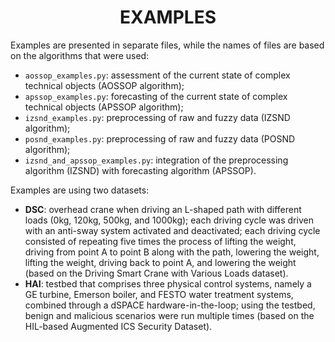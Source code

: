 <h1 align="center">EXAMPLES</h1>

<p align="left">
Examples are presented in separate files, while the names of files are based on the algorithms that were used:

- ```aossop_examples.py```: assessment of the current state of complex technical objects (AOSSOP algorithm);
- ```apssop_examples.py```: forecasting of the current state of complex technical objects (APSSOP algorithm);
- ```izsnd_examples.py```: preprocessing of raw and fuzzy data (IZSND algorithm);
- ```posnd_examples.py```: preprocessing of raw and fuzzy data (POSND algorithm);
- ```izsnd_and_apssop_examples.py```: integration of the preprocessing algorithm (IZSND) with forecasting algorithm (APSSOP).

Examples are using two datasets:
- **DSC**: overhead crane when driving an L-shaped path with different loads (0kg, 120kg, 500kg, and 1000kg); each driving cycle was driven with an anti-sway system activated and deactivated; each driving cycle consisted of repeating five times the process of lifting the weight, driving from point A to point B along with the path, lowering the weight, lifting the weight, driving back to point A, and lowering the weight (based on the Driving Smart Crane with Various Loads dataset).
- **HAI**: testbed that comprises three physical control systems, namely a GE turbine, Emerson boiler, and FESTO water treatment systems, combined through a dSPACE hardware-in-the-loop; using the testbed, benign and malicious scenarios were run multiple times (based on the HIL-based Augmented ICS Security Dataset).
</p>